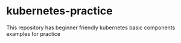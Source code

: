 # kubernetes-practice
This repository has beginner friendly kubernetes basic components examples for practice
